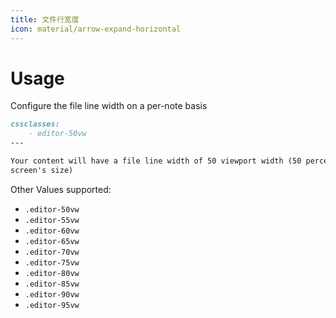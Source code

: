 ```yaml
---
title: 文件行宽度
icon: material/arrow-expand-horizontal
---
```


# Usage

Configure the file line width on a per-note basis

```md
cssclasses:
    - editor-50vw
---

Your content will have a file line width of 50 viewport width (50 percent of your
screen's size)
```

Other Values supported:

- `.editor-50vw`
- `.editor-55vw`
- `.editor-60vw`
- `.editor-65vw`
- `.editor-70vw`
- `.editor-75vw`
- `.editor-80vw`
- `.editor-85vw`
- `.editor-90vw`
- `.editor-95vw`

